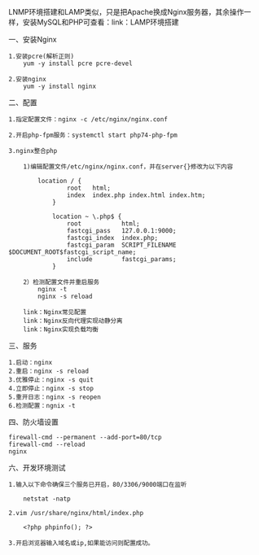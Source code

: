 LNMP环境搭建和LAMP类似，只是把Apache换成Nginx服务器，其余操作一样，安装MySQL和PHP可查看：link：LAMP环境搭建

一、安装Nginx

	1.安装pcre(解析正则)
		yum -y install pcre pcre-devel

	2.安装nginx
		yum -y install nginx

二、配置

	1.指定配置文件：nginx -c /etc/nginx/nginx.conf

	2.开启php-fpm服务：systemctl start php74-php-fpm

	3.nginx整合php

		1)编辑配置文件/etc/nginx/nginx.conf，并在server{}修改为以下内容

			location / {
		            root   html;
		            index  index.php index.html index.htm;
		        }

				location ~ \.php$ {
				    root           html;
				    fastcgi_pass   127.0.0.1:9000;
				    fastcgi_index  index.php;
				    fastcgi_param  SCRIPT_FILENAME  $DOCUMENT_ROOT$fastcgi_script_name;
				    include        fastcgi_params;
				}

		2）检测配置文件并重启服务
			nginx -t 
			nginx -s reload

		link：Nginx常见配置
		link：Nginx反向代理实现动静分离
		link：Nginx实现负载均衡

三、服务

	1.启动：nginx
	2.重启：nginx -s reload
	3.优雅停止：nginx -s quit
	4.立即停止：nginx -s stop
	5.重开日志：nginx -s reopen
	6.检测配置：ngnix -t 

四、防火墙设置

	firewall-cmd --permanent --add-port=80/tcp
	firewall-cmd --reload
	nginx

六、开发环境测试

	1.输入以下命令确保三个服务已开启，80/3306/9000端口在监听

		netstat -natp

	2.vim /usr/share/nginx/html/index.php

		<?php phpinfo(); ?>

	3.开启浏览器输入域名或ip,如果能访问则配置成功。
